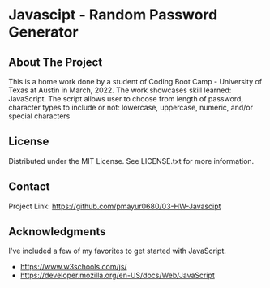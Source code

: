 # Javascipt - Random Password Generator
## About The Project
This is a home work done by a student of Coding Boot Camp - University of Texas at Austin in March, 2022. The work showcases skill learned: JavaScript. The script allows user to choose from length of password, character types to include or not: lowercase, uppercase, numeric, and/or special characters
## License
Distributed under the MIT License. See LICENSE.txt for more information.
## Contact
Project Link: https://github.com/pmayur0680/03-HW-Javascipt
## Acknowledgments
 I've included a few of my favorites to get started with JavaScript. 
 - https://www.w3schools.com/js/
 - https://developer.mozilla.org/en-US/docs/Web/JavaScript
